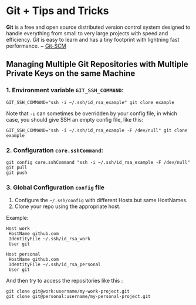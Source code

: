 # Git + Tips and Tricks

**Git** is a free and open source distributed version control system designed to handle everything from small to very large projects with speed and efficiency. *Git* is easy to learn and has a tiny footprint with lightning fast performance. ~ [Git-SCM](git-scm.com)

## Managing Multiple Git Repositories with Multiple Private Keys on the same Machine

### 1. Environment variable `GIT_SSH_COMMAND`:

```
GIT_SSH_COMMAND="ssh -i ~/.ssh/id_rsa_example" git clone example
```

Note that `-i` can sometimes be overridden by your config file, in which case, you should give SSH an empty config file, like this:

```
GIT_SSH_COMMAND="ssh -i ~/.ssh/id_rsa_example -F /dev/null" git clone example
```

### 2. Configuration `core.sshCommand`:

```
git config core.sshCommand "ssh -i ~/.ssh/id_rsa_example -F /dev/null"
git pull
git push
```

### 3.  Global Configuration `config` file

1. Configure the `~/.ssh/config` with different Hosts but same HostNames.
2. Clone your repo using the appropriate host.

Example:

```
Host work
 HostName github.com
 IdentityFile ~/.ssh/id_rsa_work
 User git

Host personal
 HostName github.com
 IdentityFile ~/.ssh/id_rsa_personal
 User git
```

And then try to access the repositories like this :

```
git clone git@work:username/my-work-project.git
git clone git@personal:username/my-personal-project.git
```